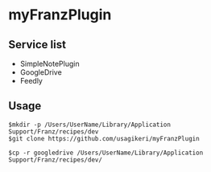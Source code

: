 # myFranzPlugin

## Service list
* SimpleNotePlugin
* GoogleDrive
* Feedly


## Usage
```
$mkdir -p /Users/UserName/Library/Application Support/Franz/recipes/dev
$git clone https://github.com/usagikeri/myFranzPlugin

$cp -r googledrive /Users/UserName/Library/Application Support/Franz/recipes/dev/
```

